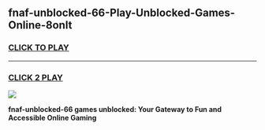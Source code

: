 
## fnaf-unblocked-66-Play-Unblocked-Games-Online-8onlt
<h3>
<a href="https://premium76.site?title=fnaf-unblocked-66&ref=25A">CLICK TO PLAY</a></h3>
<hr>

<h3>
<a href="https://premium76.site?title=fnaf-unblocked-66&ref=25A">CLICK 2 PLAY</a>
  
</h3>

<a href="https://premium76.site?title=fnaf-unblocked-66&ref=25A"><img src="https://clearcache.store/games.png"></a>


**fnaf-unblocked-66 games unblocked: Your Gateway to Fun and Accessible Online Gaming**
